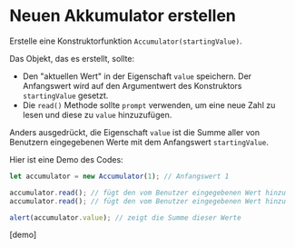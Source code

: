# Neuen Akkumulator erstellen

Erstelle eine Konstruktorfunktion `Accumulator(startingValue)`.

Das Objekt, das es erstellt, sollte:

- Den "aktuellen Wert" in der Eigenschaft `value` speichern. Der Anfangswert wird auf den Argumentwert des Konstruktors `startingValue` gesetzt.
- Die `read()` Methode sollte `prompt` verwenden, um eine neue Zahl zu lesen und diese zu `value` hinzuzufügen.

Anders ausgedrückt, die Eigenschaft `value` ist die Summe aller von Benutzern eingegebenen Werte mit dem Anfangswert `startingValue`.

Hier ist eine Demo des Codes:

```js
let accumulator = new Accumulator(1); // Anfangswert 1

accumulator.read(); // fügt den vom Benutzer eingegebenen Wert hinzu
accumulator.read(); // fügt den vom Benutzer eingegebenen Wert hinzu

alert(accumulator.value); // zeigt die Summe dieser Werte
```

[demo]
